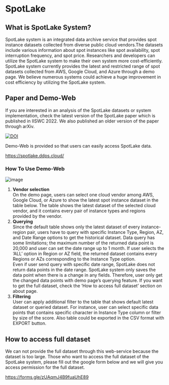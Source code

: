# SpotLake

## What is SpotLake System?
SpotLake system is an integrated data archive service that provides spot instance datasets collected from diverse public cloud vendors.The datasets include various information about spot instances like spot availability, spot interruption frequency, and spot price. Researchers and developers can utilize the SpotLake system to make their own system more cost-efficiently. SpotLake system currently provides the latest and restricted range of spot datasets collected from AWS, Google Cloud, and Azure through a demo page. We believe numerous systems could achieve a huge improvement in cost efficiency by utilizing the SpotLake system.

## Paper and Demo-Web
If you are interested in an analysis of the SpotLake datasets or system implementation, check the latest version of the SpotLake paper which is published in IISWC 2022. We also published an older version of the paper through arXiv.

[![DOI](https://zenodo.org/badge/DOI/10.5281/zenodo.7084389.svg)](https://doi.org/10.5281/zenodo.7084389)

Demo-Web is provided so that users can easily access SpotLake data.

https://spotlake.ddps.cloud/

### How To Use Demo-Web

![image](https://user-images.githubusercontent.com/66048830/200404154-54291253-f958-418c-98a7-c3126611d48f.png)

1. **Vendor selection**
<br>On the demo page, users can select one cloud vendor among AWS, Google Cloud, or Azure to show the latest spot instance dataset in the table below. The table shows the latest dataset of the selected cloud vendor, and it contains every pair of instance types and regions provided by the vendor.
2. **Querying**
<br>Since the default table shows only the latest dataset of every instance-region pair, users have to query with specific Instance Type, Region, AZ, and Date Range options to get the historical dataset. Data query has some limitations; the maximum number of the returned data point is 20,000 and user can set the date range up to 1 month. If user selects the ‘ALL’ option in Region or AZ field, the returned dataset contains every Regions or AZs corresponding to the Instance Type option.<br>Even if user send query with specific date range, SpotLake does not return data points in the date range. SpotLake system only saves the data point when there is a change in any fields. Therefore, user only get the changed data points with demo page’s querying feature. If you want to get the full dataset, check the ‘How to access full dataset’ section on about page.
3. **Filtering**
<br>User can apply additional filter to the table that shows default latest dataset or queried dataset. For instance, user can select specific data points that contains specific character in Instance Type column or filter by size of the score. Also table could be exported in the CSV format with EXPORT button.

## How to access full dataset
We can not provide the full dataset through this web-service because the dataset is too large. Those who want to access the full dataset of the SpotLake system, please fill out the google form below and we will give you access permission for the full dataset.

https://forms.gle/zUAqmJ4B9fuaUhE89
